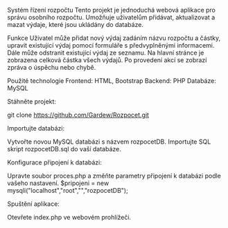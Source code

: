 Systém řízení rozpočtu
Tento projekt je jednoduchá webová aplikace pro správu osobního rozpočtu. 
Umožňuje uživatelům přidávat, aktualizovat a mazat výdaje, které jsou ukládány do databáze.

Funkce
Uživatel může přidat nový výdaj zadáním názvu rozpočtu a částky, upravit existující výdaj pomocí formuláře s předvyplněnými informacemi.
Dále může odstranit existující výdaj ze seznamu. Na hlavní stránce je zobrazena celková částka všech výdajů.
Po provedení akcí se zobrazí zpráva o úspěchu nebo chybě.

Použité technologie
Frontend: HTML, Bootstrap
Backend: PHP
Databáze: MySQL


Stáhněte projekt:

git clone https://github.com/Gardew/Rozpocet.git

Importujte databázi:

Vytvořte novou MySQL databázi s názvem rozpocetDB.
Importujte SQL skript rozpocetDB.sql do vaší databáze.

Konfigurace připojení k databázi:

Upravte soubor proces.php a změňte parametry připojení k databázi podle vašeho nastavení.
$pripojeni = new mysqli("localhost","root","","rozpocetDB");

Spuštění aplikace:

Otevřete index.php ve webovém prohlížeči.
